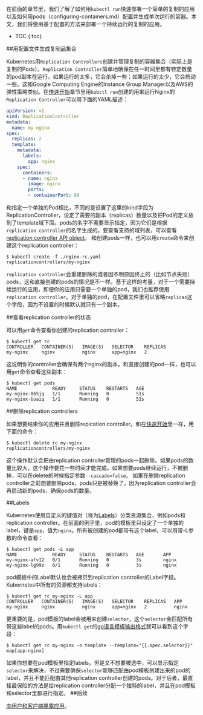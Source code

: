 ---
---

在前面的章节里，我们了解了如何用`kubectl run`快速部署一个简单的复制的应用以及如何用pods（configuring-containers.md）配置并生成单次运行的容器。本文，我们将使用基于配置的方法来部署一个持续运行的复制的应用。

* TOC
{:toc}

##用配置文件生成复制品集合

Kubernetes用`Replication Controllers`创建并管理复制的容器集合（实际上是复制的Pods）。`Replication Controller`简单地确保在任一时间里都有特定数量的pod副本在运行。如果运行的太多，它会杀掉一些；如果运行的太少，它会启动一些。这和Google Computing Engine的Instance Group Manager以及AWS的弹性策略类似。在[快速开始](http://kubernetes.io/v1.0/docs/user-guide/quick-start.html)章节里用`kubctl run`创建的用来运行Nginx的`Replication Controller`可以用下面的YAML描述：

```yaml
apiVersion: v1
kind: ReplicationController
metadata:
  name: my-nginx
spec:
  replicas: 2
  template:
    metadata:
      labels:
        app: nginx
    spec:
      containers:
      - name: nginx
        image: nginx
        ports:
        - containerPort: 80
```

和指定一个单独的Pod相比，不同的是设置了这里的kind字段为ReplicationController，设定了需要的副本（replicas）数量以及把Pod的定义放到了template域下面。pods的名字不需要显示指定，因为它们是根据`replication controller`的名字生成的。要查看支持的域列表，可以查看[replication controller API object](https://htmlpreview.github.io/?https://github.com/GoogleCloudPlatform/kubernetes/v1.0.1/docs/api-reference/definitions.html#_v1_replicationcontroller)。
和创建pods一样，也可以用`create`命令来创建这个replication controller：

```shell
$ kubectl create -f ./nginx-rc.yaml
replicationcontrollers/my-nginx
```

`replication controller`会重建删除的或者因不明原因终止的（比如节点失败）pods，这和直接创建的pods的情况是不一样。基于这样的考量，对于一个需要持续运行的应用，即便你的应用只需要一个单独的pod，我们也推荐使用`replication controller`。对于单独的pod，在配置文件里可以省略`replicas`这个字段，因为不设置的时候默认就只有一个副本。

##查看replication controller的状态

可以用`get`命令查看你创建的replication controller：

```shell
$ kubectl get rc
CONTROLLER   CONTAINER(S)   IMAGE(S)   SELECTOR    REPLICAS
my-nginx     nginx          nginx      app=nginx   2
```

这说明你的controller会确保有两个nginx的副本。和直接创建的pod一样，也可以用`get`命令查看这些副本：

```shell
$ kubectl get pods
NAME             READY     STATUS    RESTARTS   AGE
my-nginx-065jq   1/1       Running   0          51s
my-nginx-buaiq   1/1       Running   0          51s
```

##删除replication controllers

如果想要结束你的应用并且删除repication controller。和在[快速开始]()里一样，用下面的命令：

```shell
$ kubectl delete rc my-nginx
replicationcontrollers/my-nginx
```

这个操作默认会把由replication controller管理的pods一起删除。如果pods的数量比较大，这个操作要花一些时间才能完成。如果想要pods继续运行，不被删掉，可以在delete的时候指定参数`--cascade=false`。
如果在删除replication controller之前想要删除pods，pods只是被替换了，因为replication controller会再启动新的pods，确保pods的数量。

##Labels

Kubernetes使用自定义的键值对（称为[Labels](http://kubernetes.io/v1.0/docs/user-guide/labels.html)）分类资源集合，例如pods和replication controller。在前面的例子里，pod的模板里只设定了一个单独的label，键是`app`，值为`nginx`。所有被创建的pod都带有这个label，可以用带-L参数的命令查看：

```shell
$ kubectl get pods -L app
NAME             READY     STATUS    RESTARTS   AGE       APP
my-nginx-afv12   0/1       Running   0          3s        nginx
my-nginx-lg99z   0/1       Running   0          3s        nginx

```

pod模板中的Label默认也会被拷贝到replication controller的Label字段。Kubernetes中所有的资源都支持labels：

```shell
$ kubectl get rc my-nginx -L app
CONTROLLER   CONTAINER(S)   IMAGE(S)   SELECTOR    REPLICAS   APP
my-nginx     nginx          nginx      app=nginx   2          nginx
```

更重要的是，pod模板的label会被用来创建`selector`，这个`selector`会匹配所有带这些label的pods。用`kubectl get`的[go语言模板输出格式](http://kubernetes.io/v1.0/docs/user-guide/kubectl/kubectl_get.html)就可以看到这个字段：

```shell
$ kubectl get rc my-nginx -o template --template="{{.spec.selector}}"
map[app:nginx]
```

如果你想要在pod模板里指定labels，但是又不想要被选中，可以显示指定`selector`来解决，不过需要确保`selector`能够匹配由pod模板创建出来的pod的label，并且不能匹配由其他replication controller创建的pods。对于后者，最直接最保险的方法是给replication controller分配一个独特的label，并且在pod模板和selector里都进行指定。
##后续

[向用户和客户端暴露应用](http://kubernetes.io/v1.0/docs/user-guide/connecting-applications.html)。
